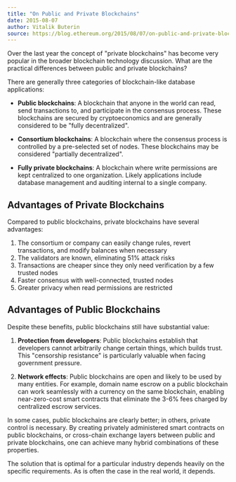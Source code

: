 ```yaml
---
title: "On Public and Private Blockchains"
date: 2015-08-07
author: Vitalik Buterin
source: https://blog.ethereum.org/2015/08/07/on-public-and-private-blockchains
---
```


Over the last year the concept of "private blockchains" has become very popular in the broader blockchain technology discussion. What are the practical differences between public and private blockchains?

There are generally three categories of blockchain-like database applications:

*   **Public blockchains**: A blockchain that anyone in the world can read, send transactions to, and participate in the consensus process. These blockchains are secured by cryptoeconomics and are generally considered to be "fully decentralized".

*   **Consortium blockchains**: A blockchain where the consensus process is controlled by a pre-selected set of nodes. These blockchains may be considered "partially decentralized".

*   **Fully private blockchains**: A blockchain where write permissions are kept centralized to one organization. Likely applications include database management and auditing internal to a single company.

## Advantages of Private Blockchains

Compared to public blockchains, private blockchains have several advantages:

1. The consortium or company can easily change rules, revert transactions, and modify balances when necessary
2. The validators are known, eliminating 51% attack risks
3. Transactions are cheaper since they only need verification by a few trusted nodes
4. Faster consensus with well-connected, trusted nodes
5. Greater privacy when read permissions are restricted

## Advantages of Public Blockchains

Despite these benefits, public blockchains still have substantial value:

1. **Protection from developers**: Public blockchains establish that developers cannot arbitrarily change certain things, which builds trust. This "censorship resistance" is particularly valuable when facing government pressure.

2. **Network effects**: Public blockchains are open and likely to be used by many entities. For example, domain name escrow on a public blockchain can work seamlessly with a currency on the same blockchain, enabling near-zero-cost smart contracts that eliminate the 3-6% fees charged by centralized escrow services.

In some cases, public blockchains are clearly better; in others, private control is necessary. By creating privately administered smart contracts on public blockchains, or cross-chain exchange layers between public and private blockchains, one can achieve many hybrid combinations of these properties.

The solution that is optimal for a particular industry depends heavily on the specific requirements. As is often the case in the real world, it depends.
